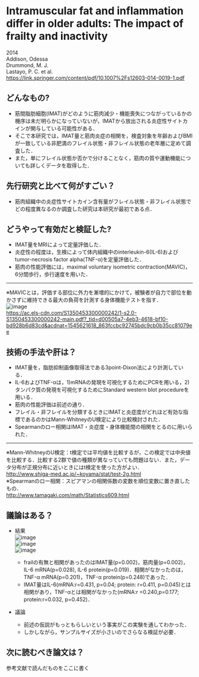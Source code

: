 # Intramuscular fat and inflammation differ in older adults: The impact of frailty and inactivity
2014  
Addison, Odessa  
Drummond, M. J.  
Lastayo, P. C. et al.  
https://link.springer.com/content/pdf/10.1007%2Fs12603-014-0019-1.pdf

## どんなもの?
- 筋間脂肪細胞(IMAT)がどのように筋肉減少・機能喪失につながっているかの機序は未だ明らかになっていないが，IMATから放出される炎症性サイトカインが関与している可能性がある．
- そこで本研究では，IMAT量と筋肉炎症の相関を，検査対象を年齢およびBMIが一致している非肥満のフレイル状態・非フレイル状態の老年層に定めて調査した．
- また，単にフレイル状態か否かで分けることなく，筋肉の質や運動機能についても詳しくデータを取得した．

## 先行研究と比べて何がすごい？
- 筋肉組織中の炎症性サイトカイン含有量がフレイル状態・非フレイル状態でどの程度異なるのか調査した研究は本研究が最初である点．

## どうやって有効だと検証した?
- IMAT量をMRIによって定量評価した．
- 炎症性の程度は，生検によって体内組織中のinterleukin-6(IL-6)およびtumor-necrosis factor alpha(TNF-α)を定量評価した．
- 筋肉の性能評価には，maximal voluntary isometric contraction(MAVIC)，6分間歩行，歩行速度を用いた．
--- 
※MAVICとは，評価する部位に外力を漸増的にかけて，被験者が自力で部位を動かさずに維持できる最大の負荷を計測する身体機能テストを指す．  
![image](https://user-images.githubusercontent.com/33616505/50390246-259c9700-0778-11e9-8d00-9388a3860793.png)  
https://ac.els-cdn.com/S1350453300000242/1-s2.0-S1350453300000242-main.pdf?_tid=d00505a7-4eb3-4618-bf10-bd928b6d83cd&acdnat=1545621618_863fccbc92745bdc9cb0b35cc81079ee


## 技術の手法や肝は？
- IMAT量を，脂肪抑制画像取得法である3point-Dixon法により計測している．
- IL-6およびTNF-αは，1)mRNAの発現を可視化するためにPCRを用いる，2)タンパク質の発現を可視化するためにStandard western blot procedureを用いる．
- 筋肉の性能評価は前述の通り．
- フレイル・非フレイルを分類するときにIMATと炎症度がどれほど有効な指標であるのかはMann-WhitneyのU検定により比較検討された．
- Spearmanのロー相関はIMAT・炎症度・身体機能間の相関をとるのに用いられた．
---
※Mann-WhitneyのU検定：t検定では平均値を比較するが，この検定では中央値を比較する．比較する2群で値の種類が異なっていても問題はない．また，データ分布が正規分布に近いときにはt検定を使った方がよい．  
http://www.shiga-med.ac.jp/~koyama/stat/test-2g.html  
※Spearmanのロー相関：スピアマンの相関係数の変数を順位変数に置き直したもの．  
http://www.tamagaki.com/math/Statistics609.html
## 議論はある？
- 結果  
    ![image](https://user-images.githubusercontent.com/33616505/50390581-1c152e00-077c-11e9-8894-821d7784e140.png)  
    ![image](https://user-images.githubusercontent.com/33616505/50390585-423ace00-077c-11e9-8d3d-914a9deb0bbd.png)  
    ![image](https://user-images.githubusercontent.com/33616505/50390600-5d0d4280-077c-11e9-9b3a-1da739e781d5.png)  
    - frailの有無と相関があったのはIMAT量(p=0.002)，筋肉量(p=0.002)，IL-6 mRNA(p=0.028), IL-6 protein(p=0.019)．相関がなかったのは，TNF-α mRNA(p=0.201)，TNF-α protein(p=0.248)であった．
    - IMAT量はIL-6(mRNA:r=0.431, p=0.04; protein: r=0.411, p=0.045)とは相関があり，TNF-αとは相関がなかった(mRNA:r =0.240,p=0.177; protein:r=0.032, p=0.452)．
    
- 議論
    - 前述の仮説がもっともらしいという事実がこの実験を通してわかった．
    - しかしながら，サンプルサイズが小さいのでさらなる検証が必要．
    

## 次に読むべき論文は？
参考文献で読んだものをここに書く
